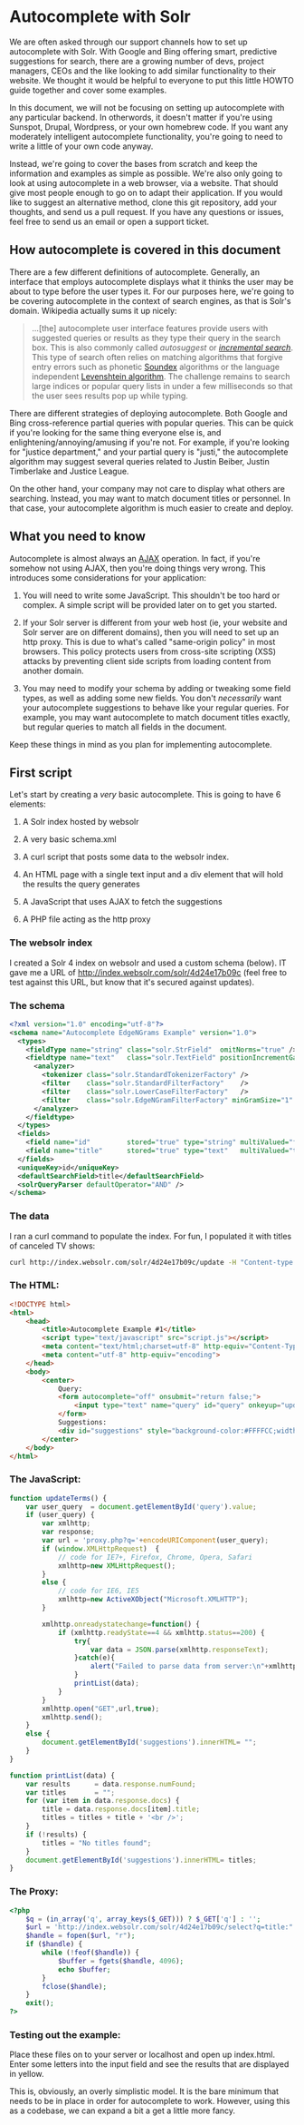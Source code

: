# Autocomplete with Solr

We are often asked through our support channels how to set up autocomplete with Solr. With Google and Bing offering smart, predictive suggestions for search, there are a growing number of devs, project managers, CEOs and the like looking to add similar functionality to their website. We thought it would be helpful to everyone to put this little HOWTO guide together and cover some examples.

In this document, we will not be focusing on setting up autocomplete with any particular backend. In otherwords, it doesn't matter if you're using Sunspot, Drupal, Wordpress, or your own homebrew code. If you want any moderately intelligent autocomplete functionality, you're going to need to write a little of your own code anyway.

Instead, we're going to cover the bases from scratch and keep the information and examples as simple as possible. We're also only going to look at using autocomplete in a web browser, via a website. That should give most people enough to go on to adapt their application. If you would like to suggest an alternative method, clone this git repository, add your thoughts, and send us a pull request. If you have any questions or issues, feel free to send us an email or open a support ticket.


## How autocomplete is covered in this document

There are a few different definitions of autocomplete. Generally, an interface that employs autocomplete  displays what it thinks the user may be about to type before the user types it. For our purposes here, we're going to be covering autocomplete in the context of search engines, as that is Solr's domain. Wikipedia actually sums it up nicely:

> ...[the] autocomplete user interface features provide users with suggested queries or results as they type their query in the search box. This is also commonly called *autosuggest* or *[incremental search](http://en.wikipedia.org/wiki/Incremental_search)*. This type of search often relies on matching algorithms that forgive entry errors such as phonetic [Soundex](http://en.wikipedia.org/wiki/Soundex) algorithms or the language independent [Levenshtein algorithm](http://en.wikipedia.org/wiki/Levenshtein_algorithm). The challenge remains to search large indices or popular query lists in under a few milliseconds so that the user sees results pop up while typing.

There are different strategies of deploying autocomplete. Both Google and Bing cross-reference partial queries with popular queries. This can be quick if you're looking for the same thing everyone else is, and enlightening/annoying/amusing if you're not. For example, if you're looking for "justice department," and your partial query is "justi," the autocomplete algorithm may suggest several queries related to Justin Beiber, Justin Timberlake and Justice League.

On the other hand, your company may not care to display what others are searching. Instead, you may want to match document titles or personnel. In that case, your autocomplete algorithm is much easier to create and deploy.


## What you need to know

Autocomplete is almost always an [AJAX](http://en.wikipedia.org/wiki/Ajax_%28programming%29) operation. In fact, if you're somehow not using AJAX, then you're doing things very wrong. This introduces some considerations for your application:

1. You will need to write some JavaScript. This shouldn't be too hard or complex. A simple script will be provided later on to get you started.

2. If your Solr server is different from your web host (ie, your website and Solr server are on different domains), then you will need to set up an http proxy. This is due to what's called "same-origin policy" in most browsers. This policy protects users from cross-site scripting (XSS) attacks by preventing client side scripts from loading content from another domain.

3. You may need to modify your schema by adding or tweaking some field types, as well as adding some new fields. You don't *necessarily* want your autocomplete suggestions to behave like your regular queries. For example, you may want autocomplete to match document titles exactly, but regular queries to match all fields in the document.

Keep these things in mind as you plan for implementing autocomplete. 

## First script

Let's start by creating a *very* basic autocomplete. This is going to have 6 elements:

1. A Solr index hosted by websolr

2. A very basic schema.xml

3. A curl script that posts some data to the websolr index.

4. An HTML page with a single text input and a div element that will hold the results the query generates

5. A JavaScript that uses AJAX to fetch the suggestions

6. A PHP file acting as the http proxy

### The websolr index

I created a Solr 4 index on websolr and used a custom schema (below). IT gave me a URL of http://index.websolr.com/solr/4d24e17b09c (feel free to test against this URL, but know that it's secured against updates).

### The schema

```xml
<?xml version="1.0" encoding="utf-8"?>
<schema name="Autocomplete EdgeNGrams Example" version="1.0">
  <types>
    <fieldType name="string" class="solr.StrField"  omitNorms="true" />
    <fieldtype name="text"   class="solr.TextField" positionIncrementGap="1">
      <analyzer>
        <tokenizer class="solr.StandardTokenizerFactory" />
        <filter    class="solr.StandardFilterFactory"    />
        <filter    class="solr.LowerCaseFilterFactory"   />
        <filter    class="solr.EdgeNGramFilterFactory" minGramSize="1" maxGramSize="15" side="front"/>
      </analyzer>
    </fieldtype>
  </types>
  <fields>
    <field name="id"         stored="true" type="string" multiValued="false" indexed="true" />
    <field name="title"      stored="true" type="text"   multiValued="true"  indexed="true" />
  </fields>
  <uniqueKey>id</uniqueKey>
  <defaultSearchField>title</defaultSearchField>
  <solrQueryParser defaultOperator="AND" />
</schema>
```

### The data

I ran a curl command to populate the index. For fun, I populated it with titles of canceled TV shows:

```bash
curl http://index.websolr.com/solr/4d24e17b09c/update -H "Content-type: text/xml" --data-binary '<add><doc><field name="id">1</field><field name="title">Dexter</field></doc><doc><field name="id">2</field><field name="title">Futurama</field></doc><doc><field name="id">3</field><field name="title">Breaking Bad</field></doc><doc><field name="id">4</field><field name="title">Burn Notice</field></doc><doc><field name="id">5</field><field name="title">Life</field></doc><doc><field name="id">6</field><field name="title">Space Ghost</field></doc><doc><field name="id">7</field><field name="title">The Brak Show</field></doc><doc><field name="id">8</field><field name="title">Cops</field></doc><doc><field name="id">9</field><field name="title">Home Movies</field></doc><doc><field name="id">10</field><field name="title">Captain Planet</field></doc></add>';
```

### The HTML:

```html
<!DOCTYPE html>
<html>
	<head>
		<title>Autocomplete Example #1</title>
		<script type="text/javascript" src="script.js"></script>
		<meta content="text/html;charset=utf-8" http-equiv="Content-Type">
		<meta content="utf-8" http-equiv="encoding">
	</head>
	<body>
		<center>
			Query:
			<form autocomplete="off" onsubmit="return false;">
				<input type="text" name="query" id="query" onkeyup="updateTerms();" />
			</form>
			Suggestions:
			<div id="suggestions" style="background-color:#FFFFCC;width:300px;"></div>
		</center>
	</body>
</html>
```

### The JavaScript:

```javascript
function updateTerms() {
	var user_query  = document.getElementById('query').value;
	if (user_query) {
		var xmlhttp;
		var response;
		var url = 'proxy.php?q='+encodeURIComponent(user_query);
		if (window.XMLHttpRequest)	{
			// code for IE7+, Firefox, Chrome, Opera, Safari
			xmlhttp=new XMLHttpRequest();
		}
		else {
			// code for IE6, IE5
			xmlhttp=new ActiveXObject("Microsoft.XMLHTTP");
		}

		xmlhttp.onreadystatechange=function() {
			if (xmlhttp.readyState==4 && xmlhttp.status==200) {
			    try{
			        var data = JSON.parse(xmlhttp.responseText);
			    }catch(e){
			        alert("Failed to parse data from server:\n"+xmlhttp.responseText);
			    }
				printList(data);
			}
		}
		xmlhttp.open("GET",url,true);
		xmlhttp.send();
	}
	else {
		document.getElementById('suggestions').innerHTML= "";
	}
}

function printList(data) {
	var results      = data.response.numFound;
	var titles       = "";
	for (var item in data.response.docs) {
		title = data.response.docs[item].title;
		titles = titles + title + '<br />';
	}
	if (!results) {
		titles = "No titles found";
	}
	document.getElementById('suggestions').innerHTML= titles;
}
```

### The Proxy:

```php
<?php
	$q = (in_array('q', array_keys($_GET))) ? $_GET['q'] : '';
	$url = 'http://index.websolr.com/solr/4d24e17b09c/select?q=title:"' . urlencode($q) . '"&sort=score+desc&defType=edismax&wt=json';
	$handle = fopen($url, "r");
	if ($handle) {
	    while (!feof($handle)) {
	        $buffer = fgets($handle, 4096);
	        echo $buffer;
	    }
	    fclose($handle);
	}
	exit();
?>
```

### Testing out the example:

Place these files on to your server or localhost and open up index.html. Enter some letters into the input field and see the results that are displayed in yellow.

This is, obviously, an overly simplistic model. It is the bare minimum that needs to be in place in order for autocomplete to work. However, using this as a codebase, we can expand a bit a get a little more fancy.